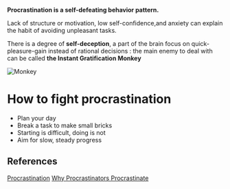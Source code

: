 **Procrastination is a self-defeating behavior pattern.** 

Lack of structure or motivation, low self-confidence,and anxiety can explain the habit of avoiding unpleasant tasks. 

There is a degree of **self-deception**, a part of the brain focus on quick-pleasure-gain instead of rational decisions : the main enemy to deal with can be called **the Instant Gratification Monkey**

![Monkey](https://2.bp.blogspot.com/-Itw_OLDmScQ/Upvh0zdThcI/AAAAAAAAGbc/oTJBvQsSgaA/s640/IGM+RDM+interacting+1.png)

# How to fight procrastination
* Plan your day
* Break a task to make small bricks
* Starting is difficult, doing is not
* Aim for slow, steady progress

## References
[Procrastination](https://www.psychologytoday.com/us/basics/procrastination)
[Why Procrastinators Procrastinate](https://waitbutwhy.com/2013/10/why-procrastinators-procrastinate.html)